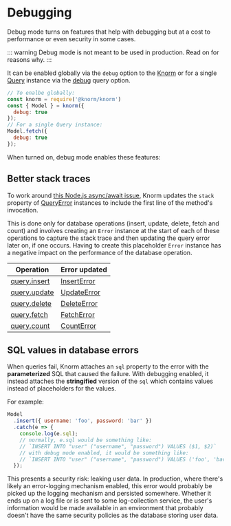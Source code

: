 # Debugging

Debug mode turns on features that help with debugging but at a cost to
performance or even security in some cases.

::: warning
Debug mode is not meant to be used in production. Read on for reasons why.
:::

It can be enabled globally via the `debug` option to the
[Knorm](/api.md#new-knorm-config) or for a single [Query](/api.md#Query)
instance via the [debug](/api.md#query-debug-debug-⇒-query) query option.

```js
// To enalbe globally:
const knorm = require('@knorm/knorm')
const { Model } = knorm({
  debug: true
});
// For a single Query instance:
Model.fetch({
  debug: true
});
```

When turned on, debug mode enables these features:

## Better stack traces

To work around [this Node.js async/await
issue](https://github.com/nodejs/node/issues/11865), Knorm updates the `stack`
property of [QueryError](/api.md#QueryError) instances to include the first line
of the method's invocation.

This is done only for database operations (insert, update, delete, fetch and
count) and involves creating an `Error` instance at the start of each of these
operations to capture the stack trace and then updating the query error  later
on, if one occurs. Having to create this placeholder `Error` instance has a
negative impact on the performance of the database operation.

| Operation | Error updated |
| -- | -- |
| [query.insert](/api.md#query-insert-data-options-⇒-promise) | [InsertError](/api.html#query-inserterror-inserterror) |
| [query.update](/api.md#query-update-data-options-⇒-promise) | [UpdateError](/api.html#query-updateerror-inserterror) |
| [query.delete](/api.md#query-delete-data-options-⇒-promise) | [DeleteError](/api.html#query-deleteerror-inserterror) |
| [query.fetch](/api.md#query-fetch-data-options-⇒-promise) | [FetchError](/api.html#query-fetcherror-inserterror) |
| [query.count](/api.md#query-count-data-options-⇒-promise) | [CountError](/api.html#query-counterror-inserterror) |

## SQL values in database errors

When queries fail, Knorm attaches an `sql` property to the error with the
**parameterized** SQL that caused the failure. With debugging enabled, it
instead attaches the **stringified** version of the `sql` which contains values
instead of placeholders for the values.

For example:

```js
Model
  .insert({ username: 'foo', password: 'bar' })
  .catch(e => {
    console.log(e.sql);
    // normally, e.sql would be something like:
    // `INSERT INTO "user" ("username", "password") VALUES ($1, $2)`
    // with debug mode enabled, it would be something like:
    // `INSERT INTO "user" ("username", "password") VALUES ('foo', 'bar')`
  });
```

This presents a security risk: leaking user data. In production, where there's
likely an error-logging mechanism enabled, this error would probably be picked
up the logging mechanism and persisted somewhere. Whether it ends up on a log
file or is sent to some log-collection service, the user's information would
be made available in an environment that probably doesn't have the same security
policies as the database storing user data.
